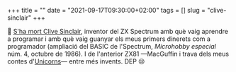 +++
title = ""
date = "2021-09-17T09:30:00+02:00"
tags = []
slug = "clive-sinclair"
+++

📎 [S'ha mort Clive Sinclair](https://www.theguardian.com/technology/2021/sep/16/home-computing-pioneer-sir-clive-sinclair-dies-aged-81), inventor del ZX Spectrum amb què vaig aprendre a programar i amb què vaig guanyar els meus primers dinerets com a programador (ampliació del BASIC de l'Spectrum, *Microhobby especial* núm. 4, octubre de 1986). I de l'anterior ZX81 —MacGuffin i trava dels meus contes d'[Unicorns](https://carlesbellver.net/contes/unicorns)— entre més invents. DEP 😢

<img alt="" src="/uploads/2021/2021-09-17-basic.jpg">
